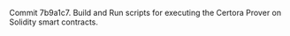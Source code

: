 Commit 7b9a1c7.                    Build and Run scripts for executing the Certora Prover on Solidity smart contracts.